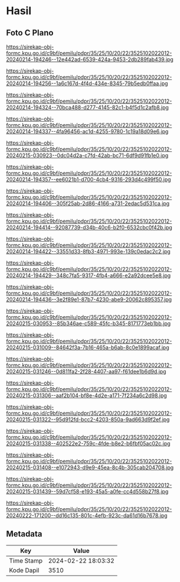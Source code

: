 # Hasil

## Foto C Plano

https://sirekap-obj-formc.kpu.go.id/c9bf/pemilu/pdpr/35/25/10/20/22/3525102022012-20240214-194246--12e442ad-6539-424a-9453-2db289fab439.jpg

https://sirekap-obj-formc.kpu.go.id/c9bf/pemilu/pdpr/35/25/10/20/22/3525102022012-20240214-194256--1a6c167d-4f4d-434e-8345-79b5edb0ffaa.jpg

https://sirekap-obj-formc.kpu.go.id/c9bf/pemilu/pdpr/35/25/10/20/22/3525102022012-20240214-194324--70bca488-d277-4145-82c1-b4f5d1c2afb8.jpg

https://sirekap-obj-formc.kpu.go.id/c9bf/pemilu/pdpr/35/25/10/20/22/3525102022012-20240214-194337--4fa96456-ac1d-4255-9780-1c19a18d09e6.jpg

https://sirekap-obj-formc.kpu.go.id/c9bf/pemilu/pdpr/35/25/10/20/22/3525102022012-20240215-030923--0dc04d2a-c7fd-42ab-bc71-6df9d91fb1e0.jpg

https://sirekap-obj-formc.kpu.go.id/c9bf/pemilu/pdpr/35/25/10/20/22/3525102022012-20240214-194357--ee6021b1-d700-4cb4-9316-293d4c499f50.jpg

https://sirekap-obj-formc.kpu.go.id/c9bf/pemilu/pdpr/35/25/10/20/22/3525102022012-20240214-194406--305f25ab-2d86-4166-a731-2edac5d531ca.jpg

https://sirekap-obj-formc.kpu.go.id/c9bf/pemilu/pdpr/35/25/10/20/22/3525102022012-20240214-194414--92087739-d34b-40c6-b2f0-6532cbc0f42b.jpg

https://sirekap-obj-formc.kpu.go.id/c9bf/pemilu/pdpr/35/25/10/20/22/3525102022012-20240214-194422--33551d33-8fb3-4971-993e-139c0edac2c2.jpg

https://sirekap-obj-formc.kpu.go.id/c9bf/pemilu/pdpr/35/25/10/20/22/3525102022012-20240214-194429--348c7fa5-9317-4fb4-a666-e2a92dcee5e8.jpg

https://sirekap-obj-formc.kpu.go.id/c9bf/pemilu/pdpr/35/25/10/20/22/3525102022012-20240214-194436--3e2f89e1-87b7-4230-abe9-20062c895357.jpg

https://sirekap-obj-formc.kpu.go.id/c9bf/pemilu/pdpr/35/25/10/20/22/3525102022012-20240215-030953--85b346ae-c589-45fc-b345-8171773eb1bb.jpg

https://sirekap-obj-formc.kpu.go.id/c9bf/pemilu/pdpr/35/25/10/20/22/3525102022012-20240215-031009--84642f3a-7b16-465a-b6ab-8c0e1899acaf.jpg

https://sirekap-obj-formc.kpu.go.id/c9bf/pemilu/pdpr/35/25/10/20/22/3525102022012-20240215-031246--0d811fa2-2f28-4407-aa97-f61dee1b6d9d.jpg

https://sirekap-obj-formc.kpu.go.id/c9bf/pemilu/pdpr/35/25/10/20/22/3525102022012-20240215-031306--aaf2b104-bf8e-4d2e-a171-7f234a6c2d98.jpg

https://sirekap-obj-formc.kpu.go.id/c9bf/pemilu/pdpr/35/25/10/20/22/3525102022012-20240215-031322--95d912fd-bcc2-4203-850a-9ad663d9f2ef.jpg

https://sirekap-obj-formc.kpu.go.id/c9bf/pemilu/pdpr/35/25/10/20/22/3525102022012-20240215-031338--402522e2-759c-4fde-b8e2-b6fbf05ac02c.jpg

https://sirekap-obj-formc.kpu.go.id/c9bf/pemilu/pdpr/35/25/10/20/22/3525102022012-20240215-031408--e1072943-d9e9-45ea-8c4b-305cab204708.jpg

https://sirekap-obj-formc.kpu.go.id/c9bf/pemilu/pdpr/35/25/10/20/22/3525102022012-20240215-031439--59d7cf58-e193-45a5-a0fe-cc4d558b27f8.jpg

https://sirekap-obj-formc.kpu.go.id/c9bf/pemilu/pdpr/35/25/10/20/22/3525102022012-20240222-171200--dd16c135-801c-4efb-923c-da61d16b7678.jpg


## Metadata

| Key        | Value               |
| ---------- | ------------------- |
| Time Stamp | 2024-02-22 18:03:32 |
| Kode Dapil | 3510                |



